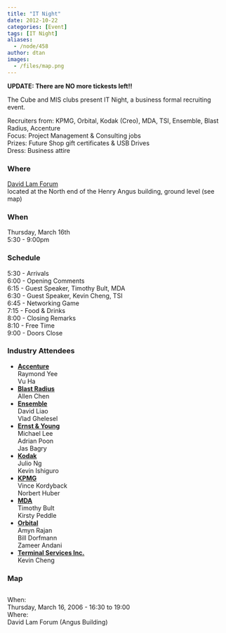 ```yaml
---
title: "IT Night"
date: 2012-10-22
categories: [Event]
tags: [IT Night]
aliases:
  - /node/458
author: dtan
images:
  - /files/map.png
---
```


<div class="field field-name-body field-type-text-with-summary field-label-hidden"><div class="field-items"><div class="field-item even"><p><strong> UPDATE: There are NO more tickests left!!</strong></p>
<p>The Cube and MIS clubs present IT Night, a business formal recruiting event.</p>
<p>Recruiters from: KPMG, Orbital, Kodak (Creo), MDA, TSI, Ensemble, Blast Radius, Accenture<br>
Focus: Project Management &amp; Consulting jobs<br>
Prizes: Future Shop gift certificates &amp; USB Drives<br>
Dress: Business attire</p>
<h3>Where</h3>
<p><a href="https://maps.google.com/maps?f=q&amp;hl=en&amp;sll=49.264122,-123.250637&amp;sspn=0.006707,0.01678&amp;q=ubc+vancouver+angus&amp;cid=49264122,-123250637,2619071038577418934&amp;li=lmd&amp;t=h&amp;ll=49.26702,-123.249993&amp;spn=0.007085,0.01678" target="_blank">David Lam Forum</a><br>
located at the North end of the Henry Angus building, ground level (see map)</p>
<h3>When</h3>
<p>Thursday, March 16th<br>
5:30 - 9:00pm</p>
<h3>Schedule</h3>
<p>5:30 - Arrivals<br>
6:00 - Opening Comments<br>
6:15 - Guest Speaker, Timothy Bult, MDA<br>
6:30 - Guest Speaker, Kevin Cheng, TSI<br>
6:45 - Networking Game<br>
7:15 - Food &amp; Drinks<br>
8:00 - Closing Remarks<br>
8:10 - Free Time<br>
9:00 - Doors Close</p>
<h3>Industry Attendees</h3>
<ul>
<li><strong><a href="http://www.accenture.com/" target="_blank">Accenture</a></strong><br>
Raymond Yee<br>
Vu Ha
</li>
<li><strong><a href="http://www.blastradius.com/index.jsp" target="_blank">Blast Radius</a></strong><br>
Allen Chen</li>
<li><strong><a href="http://www.ensemble.com/" target="_blank">Ensemble</a></strong><br>
David Liao<br>
Vlad Ghelesel</li>
<li><strong><a href="https://webforms.ey.com/global/content.nsf/Canada/Home" target="_blank">Ernst &amp; Young</a></strong><br>
Michael Lee<br>
Adrian Poon<br>
Jas Bagry</li>
<li><strong><a href="http://wwwca.kodak.com/CA/en/nav/kciHomePage.jhtml" target="_blank">Kodak</a></strong><br>
Julio Ng<br>
Kevin Ishiguro</li>
<li><strong><a href="http://www.kpmg.ca/en/" target="_blank">KPMG</a></strong><br>
Vince Kordyback<br>
Norbert Huber</li>
<li><strong><a href="http://www.mdacorporation.com/" target="_blank">MDA</a></strong><br>
Timothy Bult<br>
Kirsty Peddle</li>
<li><strong><a href="http://www.orbitaltech.com/" target="_blank">Orbital</a></strong><br>
Amyn Rajan<br>
Bill Dorfmann<br>
Zameer Andani</li>
<li><strong><a href="http://www.tsi.bc.ca/t3/index.php?id=43" target="_blank">Terminal Services Inc.</a></strong><br>
Kevin Cheng</li>
</ul>
<h3>Map</h3>
<p><img src="/files/map.png" alt=""></p>
</div></div></div><div class="field field-name-field-dates field-type-datetime field-label-above"><div class="field-label">When:&#xA0;</div><div class="field-items"><div class="field-item even"><span class="date-display-single">Thursday, March 16, 2006 - <span class="date-display-range"><span class="date-display-start">16:30</span> to <span class="date-display-end">19:00</span></span></span></div></div></div><div class="field field-name-field-location field-type-text field-label-above"><div class="field-label">Where:&#xA0;</div><div class="field-items"><div class="field-item even">David Lam Forum (Angus Building)</div></div></div>    <footer>
          </footer>
